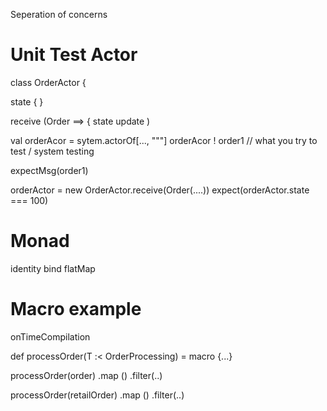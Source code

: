 
Seperation of concerns

# Unit Test Actor

class OrderActor {

state {
}

receive (Order ==>  {
    state update
 )


 val orderAcor = sytem.actorOf[..., """]
 orderAcor ! order1 // what you try to test / system testing
 
 expectMsg(order1)
 
 
 orderActor = new OrderActor.receive(Order(....))
 expect(orderActor.state === 100)
 
 
 
 # Monad
 
 identity
 bind
 flatMap 
 
 
 # Macro example
 
 onTimeCompilation
 
 def processOrder(T :< OrderProcessing)  = macro  {...}
 
 processOrder(order)
    .map ()
    .filter(..)
    
    
 processOrder(retailOrder)
    .map ()
    .filter(..)